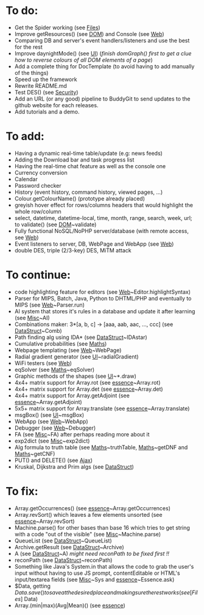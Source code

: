 # To do:
-   Get the Spider working (see [Files])
-   Improve getResources() (see [DOM]) and Console (see [Web])
-   Comparing DB and server's event handlers/listeners and use the best for the rest
-   Improve daynightMode() (see [UI]) (_finish domGraph() first to get a clue how to reverse colours of all DOM elements of a page_)
-   Add a complete thing for DocTemplate (to avoid having to add manually of the things)
-   Speed up the framework
-   Rewrite README.md
-   Test DES() (see [Security])
-   Add an URL (or any good) pipeline to BuddyGit to send updates to the github website for each releases.
-   Add tutorials and a demo.

# To add:
-   Having a dynamic real-time table/update (e.g: news feeds)
-	Adding the Download bar and task progress list
-	Having the real-time chat feature as well as the console one
-	Currency conversion
-	Calendar
-	Password checker
-	History (event history, command history, viewed pages, ...)
-	Colour.getColourName() (prototype already placed)
-	greyish hover effect for rows/columns headers that would highlight the whole row/column
-	select, datetime, datetime-local, time, month, range, search, week, url; to validate() (see [DOM]~validate)
-   Fully functional NoSQL/NoPHP server/database (with remote access, see [Web])
-   Event listeners to server, DB, WebPage and WebApp (see [Web])
-   double DES, triple (2/3-key) DES, MiTM attack

# To continue:
-	code highlighting feature for editors (see [Web]~Editor.highlightSyntax)
-	Parser for MIPS, Batch, Java, Python to DHTML/PHP and eventually to MIPS (see [Web]~Parser.run)
-   AI system that stores it's rules in a database and update it after learning (see [Misc]~AI)
-   Combinations maker: 3*[a, b, c] -> \[aaa, aab, aac, ..., ccc\] (see [DataStruct]~Comb)
-   Path finding alg using IDA* (see [DataStruct]~IDAstar)
-	Cumulative probabilities (see [Maths])
-	Webpage templating (see [Web]~WebPage)
-	Radial gradient generator (see [UI]~radialGradient)
-	WiFi testers (see [Web])
-	eqSolver (see [Maths]~eqSolver)
-	Graphic methods of the shapes (see [UI]~*.draw)
-	4x4+ matrix support for Array.rot (see [essence]~Array.rot)
-	4x4+ matrix support for Array.det (see [essence]~Array.det)
-	4x4+ matrix support for Array.getAdjoint (see [essence]~Array.getAdjoint)
-	5x5+ matrix support for Array.translate (see [essence]~Array.translate)
-	msgBox() (see [UI]~msgBox)
-	WebApp (see [Web]~WebApp)
-	Debugger (see [Web]~Debugger)
-	FA (see [Misc]~FA) after perhaps reading more about it
-	exp2dict (see [Misc]~exp2dict)
-	Alg formula to truth table (see [Maths]~truthTable, [Maths]~getDNF and [Maths]~getCNF)
-   PUT() and DELETE() (see [Ajax])
-   Kruskal, Dijkstra and Prim algs (see [DataStruct])

# To fix:
-	Array.getOccurrences() (see [essence]~Array.getOccurrences)
-	Array.revSort() which leaves a few elements unsorted (see [essence]~Array.revSort)
-	Machine.parse() for other bases than base 16 which tries to get string with a code "out of the visible" (see [Misc]~Machine.parse)
-	QueueList (see [DataStruct]~QueueList)
-	Archive.getResult (see [DataStruct]~Archive)
-	A (see [DataStruct]~A)   _might need reconPath to be fixed first !!_
-	reconPath (see [DataStruct]~reconPath)
-	Something like Java's System.in that allows the code to grab the user's input without having to use JS prompt, contentEditable or HTML's input/textarea fields (see [Misc]~Sys and [essence]~Essence.ask)
-	$Data, getting $Data.save() to save at the desired place and making sure the rest works (see [Files]~$Data)
-   Array.(min|max)(Avg|Mean)() (see [essence])

[essence]: 1.1/essence.js
[Ajax]: 1.1/modules/Ajax.js
[DataStruct]: 1.1/modules/DataStruct.js
[DOM]: 1.1/modules/DOM.js
[Files]: 1.1/modules/Files.js
[Maths]: 1.1/modules/Maths.js
[Misc]: 1.1/modules/Misc.js
[QTest]: 1.1/modules/QTest.js
[Security]: 1.1/modules/Security.js
[UI]: 1.1/modules/UI.js
[Web]: 1.1/modules/Web.js